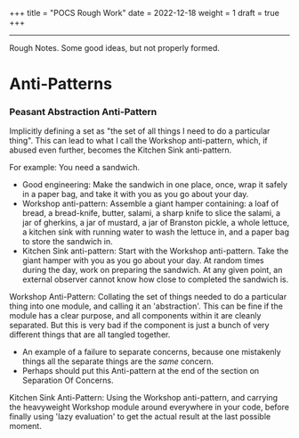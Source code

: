 +++
title = "POCS Rough Work"
date = 2022-12-18
weight = 1
draft = true
+++

------------------------------
Rough Notes.  Some good ideas, but not properly formed.

# Anti-Patterns

### Peasant Abstraction Anti-Pattern
Implicitly defining a set as "the set of all things I need to do a particular thing".  This can lead to what I call the Workshop anti-pattern, which, if abused even further, becomes the Kitchen Sink anti-pattern.

For example:  You need a sandwich.

  * Good engineering:  Make the sandwich in one place, once, wrap it safely in a paper bag, and take it with you as you go about your day.
  * Workshop anti-pattern: Assemble a giant hamper containing: a loaf of bread, a bread-knife, butter, salami, a sharp knife to slice the salami, a jar of gherkins, a jar of mustard, a jar of Branston pickle, a whole lettuce, a kitchen sink with running water to wash the lettuce in, and a paper bag to store the sandwich in.
  * Kitchen Sink anti-pattern:  Start with the Workshop anti-pattern.  Take the giant hamper with you as you go about your day.  At random times during the day, work on preparing the sandwich.  At any given point, an external observer cannot know how close to completed the sandwich is.

Workshop Anti-Pattern:  Collating the set of things needed to do a particular thing into one module, and calling it an 'abstraction'.  This can be fine if the module has a clear purpose, and all components within it are cleanly separated.  But this is very bad if the component is just a bunch of very different things that are all tangled together.
  * An example of a failure to separate concerns, because one mistakenly things all the separate things are the _same_ concern.
  * Perhaps should put this Anti-pattern at the end of the section on Separation Of Concerns.

Kitchen Sink Anti-Pattern:  Using the Workshop anti-pattern, and carrying the heavyweight Workshop module around everywhere in your code, before finally using 'lazy evaluation' to get the actual result at the last possible moment.